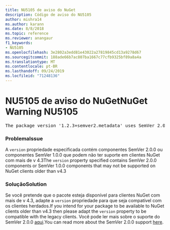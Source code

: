 ```yaml
---
title: NU5105 de aviso do NuGet
description: Código de aviso do NU5105
author: mishra14
ms.author: karann
ms.date: 8/8/2018
ms.topic: reference
ms.reviewer: anangaur
f1_keywords:
- NU5105
ms.openlocfilehash: 3e2802a3edd81e43022a27819845cd13a9278d67
ms.sourcegitcommit: 188ade66b7ac807ba1667c77cfb9325bf89a8a4a
ms.translationtype: MT
ms.contentlocale: pt-BR
ms.lasthandoff: 09/24/2019
ms.locfileid: "71248136"
---
```

# <a name="nuget-warning-nu5105"></a><span data-ttu-id="2c4dc-103">NU5105 de aviso do NuGet</span><span class="sxs-lookup"><span data-stu-id="2c4dc-103">NuGet Warning NU5105</span></span>
<pre>The package version '1.2.3+semver2.metadata' uses SemVer 2.0.0 or components of SemVer 1.0.0 that are not supported on legacy clients. Change the package version to a SemVer 1.0.0 string. If the version contains a release label it must start with a letter. This message can be ignored if the package is not intended for older clients.</pre>

### <a name="issue"></a><span data-ttu-id="2c4dc-104">Problema</span><span class="sxs-lookup"><span data-stu-id="2c4dc-104">Issue</span></span>

<span data-ttu-id="2c4dc-105">A `version` propriedade especificada contém componentes SemVer 2.0.0 ou componentes SemVer 1.0.0 que podem não ter suporte em clientes NuGet com mais de v 4.3</span><span class="sxs-lookup"><span data-stu-id="2c4dc-105">The `version` property specified contains SemVer 2.0.0 components or SemVer 1.0.0 components that may not be supported on NuGet clients older than v4.3</span></span>


### <a name="solution"></a><span data-ttu-id="2c4dc-106">Solução</span><span class="sxs-lookup"><span data-stu-id="2c4dc-106">Solution</span></span>

<span data-ttu-id="2c4dc-107">Se você pretende que o pacote esteja disponível para clientes NuGet com mais de v 4.3, adapte a `version` propriedade para que seja compatível com os clientes herdados.</span><span class="sxs-lookup"><span data-stu-id="2c4dc-107">If you intend for your package to be available to NuGet clients older than v4.3 then please adapt the `version` property to be compatible with the legacy clients.</span></span> <span data-ttu-id="2c4dc-108">Você pode ler mais sobre o suporte do SemVer 2.0.0 [aqui](https://github.com/NuGet/Home/wiki/SemVer-2.0.0-support).</span><span class="sxs-lookup"><span data-stu-id="2c4dc-108">You can read more about the SemVer 2.0.0 support [here](https://github.com/NuGet/Home/wiki/SemVer-2.0.0-support).</span></span>

